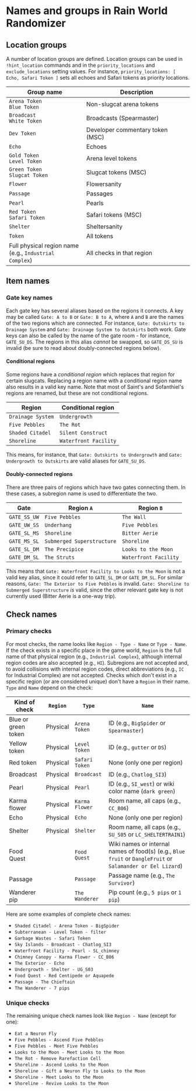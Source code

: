 # Names and groups in Rain World Randomizer

## Location groups
A number of location groups are defined.
Location groups can be used in `!hint_location` commands
and in the `priority_locations` and `exclude_locations` setting values.
For instance, `priority_locations: [ Echo, Safari Token ]` sets all echoes and Safari tokens as priority locations.

| Group name                                                | Description                      |
|-----------------------------------------------------------|----------------------------------|
| `Arena Token`<br>`Blue Token`                             | Non-slugcat arena tokens         |
| `Broadcast`<br>`White Token`                              | Broadcasts (Spearmaster)         |
| `Dev Token`                                               | Developer commentary token (MSC) |
| `Echo`                                                    | Echoes                           |
| `Gold Token`<br>`Level Token`                             | Arena level tokens               |
| `Green Token`<br>`Slugcat Token`                          | Slugcat tokens (MSC)             |
| `Flower`                                                  | Flowersanity                     |
| `Passage`                                                 | Passages                         |
| `Pearl`                                                   | Pearls                           |
| `Red Token`<br>`Safari Token`                             | Safari tokens (MSC)              |
| `Shelter`                                                 | Sheltersanity                    |
| `Token`                                                   | All tokens                       |
| Full physical region name<br>(e.g., `Industrial Complex`) | All checks in that region        |

## Item names
### Gate key names
Each gate key has several aliases based on the regions it connects.
A key may be called `Gate: A to B` or `Gate: B to A`,
where `A` and `B` are the names of the two regions which are connected.
For instance, `Gate: Outskirts to Drainage System` and `Gate: Drainage System to Outskirts` both work.
Gate keys can also be called by the name of the gate room - for instance, `GATE_SU_DS`.
The regions in this alias *cannot* be swapped, so `GATE_DS_SU` is invalid
(be sure to read about doubly-connected regions below).

#### Conditional regions
Some regions have a *conditional region* which replaces that region for certain slugcats.
Replacing a region name with a conditional region name also results in a valid key name.
Note that most of Saint's and Sofanthiel's regions are renamed, but these are not conditional regions.

| Region            | Conditional region    |
|-------------------|-----------------------|
| `Drainage System` | `Undergrowth`         |
| `Five Pebbles`    | `The Rot`             |
| `Shaded Citadel`  | `Silent Construct`    |
| `Shoreline`       | `Waterfront Facility` |

This means, for instance, that `Gate: Outskirts to Undergrowth` and `Gate: Undergrowth to Outskirts`
are valid aliases for `GATE_SU_DS`.

#### Doubly-connected regions

There are three pairs of regions which have two gates connecting them.
In these cases, a subregion name is used to differentiate the two.

| Gate         | Region `A`                 | Region `B`            |
|--------------|----------------------------|-----------------------|
| `GATE_SS_UW` | `Five Pebbles`             | `The Wall`            |
| `GATE_UW_SS` | `Underhang`                | `Five Pebbles`        |
| `GATE_SL_MS` | `Shoreline`                | `Bitter Aerie`        |
| `GATE_MS_SL` | `Submerged Superstructure` | `Shoreline`           |
| `GATE_SL_DM` | `The Precipice`            | `Looks to the Moon`   |
| `GATE_DM_SL` | `The Struts`               | `Waterfront Facility` |

This means that `Gate: Waterfront Facility to Looks to the Moon` is not a valid key alias,
since it could refer to `GATE_SL_DM` or `GATE_DM_SL`.
For similar reasons, `Gate: The Exterior to Five Pebbles` is invalid.
`Gate: Shoreline to Submerged Superstructure` *is* valid,
since the other relevant gate key is not currently used (Bitter Aerie is a one-way trip).

## Check names
### Primary checks
For most checks, the name looks like `Region - Type - Name` or `Type - Name`.
If the check exists in a specific place in the game world, `Region` is the full name of that physical region
(e.g., `Industrial Complex`), although internal region codes are also accepted (e.g., `HI`).
Subregions are not accepted and, to avoid collisions with internal region codes,
direct abbreviations (e.g., `IC` for Industrial Complex) are not accepted.
Checks which don't exist in a specific region (or are considered unique) don't have a `Region` in their name.
`Type` and `Name` depend on the check:

| Kind of check       | `Region` | `Type`         | `Name`                                                                                                      |
|---------------------|----------|----------------|-------------------------------------------------------------------------------------------------------------|
| Blue or green token | Physical | `Arena Token`  | ID (e.g., `BigSpider` or `Spearmaster`)                                                                     |
| Yellow token        | Physical | `Level Token`  | ID (e.g., `gutter` or `DS`)                                                                                 |
| Red token           | Physical | `Safari Token` | None (only one per region)                                                                                  |
| Broadcast           | Physical | `Broadcast`    | ID (e.g., `Chatlog_SI3`)                                                                                    |
| Pearl               | Physical | `Pearl`        | ID (e.g., `SI_west`) or wiki color name (`dark green`)                                                      |
| Karma flower        | Physical | `Karma Flower` | Room name, all caps (e.g., `CC_B06`)                                                                        |
| Echo                | Physical | `Echo`         | None (only one per region)                                                                                  |
| Shelter             | Physical | `Shelter`      | Room name, all caps (e.g., `SU_S05` or `LC_SHELTERTRAIN1`)                                                  |
| Food Quest          |          | `Food Quest`   | Wiki names or internal names of food(s) (e.g., `Blue fruit` or `DangleFruit` or `Salamander or Eel Lizard`) |
| Passage             |          | `Passage`      | Passage name (e.g., `The Survivor`)                                                                         |
| Wanderer pip        |          | `The Wanderer` | Pip count (e.g., `5 pips` or `1 pip`)                                                                       |

Here are some examples of complete check names:
- `Shaded Citadel - Arena Token - BigSpider`
- `Subterranean - Level Token - filter`
- `Garbage Wastes - Safari Token`
- `Sky Islands - Broadcast - Chatlog_SI3`
- `Waterfront Facility - Pearl - SL_chimney`
- `Chimney Canopy - Karma Flower - CC_B06`
- `The Exterior - Echo`
- `Undergrowth - Shelter - UG_S03`
- `Food Quest - Red Centipede or Aquapede`
- `Passage - The Chieftain`
- `The Wanderer - 7 pips`

### Unique checks
The remaining unique check names look like `Region - Name` (except for one):
- `Eat a Neuron Fly`
- `Five Pebbles - Ascend Five Pebbles`
- `Five Pebbles - Meet Five Pebbles`
- `Looks to the Moon - Meet Looks to the Moon`
- `The Rot - Remove Rarefaction Cell`
- `Shoreline - Ascend Looks to the Moon`
- `Shoreline - Gift a Neuron Fly to Looks to the Moon`
- `Shoreline - Meet Looks to the Moon`
- `Shoreline - Revive Looks to the Moon`
